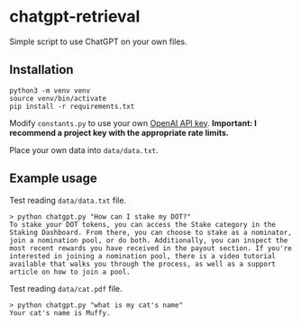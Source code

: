 # chatgpt-retrieval

Simple script to use ChatGPT on your own files.

## Installation

```
python3 -m venv venv
source venv/bin/activate
pip install -r requirements.txt 
```

Modify `constants.py` to use your own [OpenAI API key](https://platform.openai.com/account/api-keys). **Important: I recommend a project key with the appropriate rate limits.**

Place your own data into `data/data.txt`.


## Example usage
Test reading `data/data.txt` file.
```
> python chatgpt.py "How can I stake my DOT?"
To stake your DOT tokens, you can access the Stake category in the Staking Dashboard. From there, you can choose to stake as a nominator, join a nomination pool, or do both. Additionally, you can inspect the most recent rewards you have received in the payout section. If you're interested in joining a nomination pool, there is a video tutorial available that walks you through the process, as well as a support article on how to join a pool.
```

Test reading `data/cat.pdf` file.
```
> python chatgpt.py "what is my cat's name"
Your cat's name is Muffy.
```
